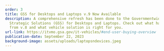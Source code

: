 ```yaml
---
order: 3
title: GSS for Desktops and Laptops v.9 Now Available
description: A comprehensive refresh has been done to the Governmentwide
  Strategic Solutions (GSS) for Desktops and Laptops. Check out what has changed
  from v.8 and what vehicle solution is right for you.
url-link: https://itvmo.gsa.gov/it-vehicles/#end-user-buying-overview
publication-date: September 22, 2023
background-image: assets/uploads/laptopsndevices.jpeg
---
```

